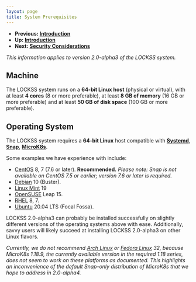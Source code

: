 ```yaml
---
layout: page
title: System Prerequisites
---
```


*   **Previous: [Introduction](.)**
*   **Up: [Introduction](.)**
*   **Next: [Security Considerations](security)**

*This information applies to version 2.0-alpha3 of the LOCKSS system.*

## Machine

The LOCKSS system runs on a **64-bit Linux host** (physical or virtual), with at least **4 cores** (8 or more preferable), at least **8 GB of memory** (16 GB or more preferable) and at least **50 GB of disk space** (100 GB or more preferable).

## Operating System

The LOCKSS system requires a **64-bit Linux** host compatible with [**Systemd**](https://www.freedesktop.org/wiki/Software/systemd/), [**Snap**](https://snapcraft.io/docs/installing-snapd), [**MicroK8s**](https://microk8s.io/).

Some examples we have experience with include:

*   [CentOS](https://www.centos.org/) 8, 7 (7.6 or later). **Recommended.** *Please note: Snap is not available on CentOS 7.5 or earlier; version 7.6 or later is required.*
*   [Debian](https://www.debian.org/) 10 (Buster).
*   [Linux Mint](https://linuxmint.com/) 19
*   [OpenSUSE](https://www.opensuse.org/) Leap 15.
*   [RHEL](https://www.redhat.com/) 8, 7.
*   [Ubuntu](https://ubuntu.com/) 20.04 LTS (Focal Fossa).

LOCKSS 2.0-alpha3 can probably be installed successfully on slightly different versions of the operating systems above with ease. Additionally, savvy users will likely succeed at installing LOCKSS 2.0-alpha3 on other Linux flavors.

*Currently, we do not recommend [Arch Linux](https://www.archlinux.org/) or [Fedora Linux](https://getfedora.org/) 32, because MicroK8s 1.18.9, the currently available version in the required 1.18 series, does not seem to work on these platforms as documented. This highlights an inconvenience of the default Snap-only distribution of MicroK8s that we hope to address in 2.0-alpha4.*
